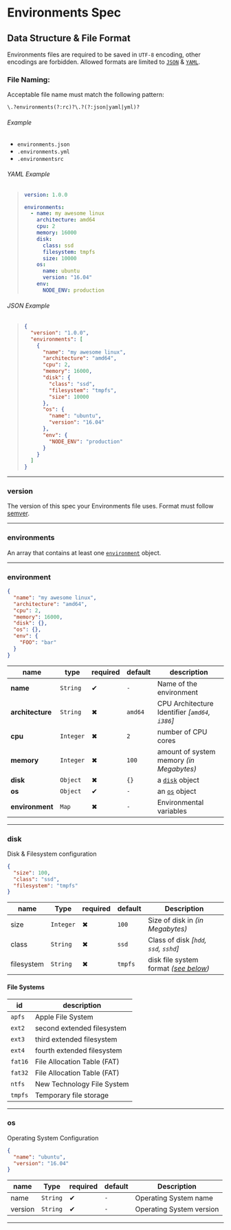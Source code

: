 # Environments Spec

## Data Structure & File Format

Environments files are required to be saved in `UTF-8` encoding, other encodings are forbidden. Allowed formats are limited to [`JSON`][json] & [`YAML`][yaml].

### File Naming:

Acceptable file name must match the following pattern:

```regex
\.?environments(?:rc)?\.?(?:json|yaml|yml)?
```

###### Example

- `environments.json`
- `.environments.yml`
- `.environmentsrc`

###### YAML Example

> ```yml
> version: 1.0.0
>
> environments:
>   - name: my awesome linux
>     architecture: amd64
>     cpu: 2
>     memory: 16000
>     disk:
>       class: ssd
>       filesystem: tmpfs
>       size: 10000
>     os:
>       name: ubuntu
>       version: "16.04"
>     env:
>       NODE_ENV: production
> ```

###### JSON Example

> ```json
> {
>   "version": "1.0.0",
>   "environments": [
>     {
>       "name": "my awesome linux",
>       "architecture": "amd64",
>       "cpu": 2,
>       "memory": 16000,
>       "disk": {
>         "class": "ssd",
>         "filesystem": "tmpfs",
>         "size": 10000
>       },
>       "os": {
>         "name": "ubuntu",
>         "version": "16.04"
>       },
>       "env": {
>         "NODE_ENV": "production"
>       }
>     }
>   ]
> }
> ```

---

### version

The version of this spec your Environments file uses. Format must follow [semver][].

---

### environments

An array that contains at least one [`environment`](#environment) object.

---

### environment

```json
{
  "name": "my awesome linux",
  "architecture": "amd64",
  "cpu": 2,
  "memory": 16000,
  "disk": {},
  "os": {},
  "env": {
    "FOO": "bar"
  }
}
```

name             | type      | required | default | description                                    
---------------- | --------- | -------- | ------- | -----------------------------------------------
**name**         | `String`  | ✔        | `-`     | Name of the environment                        
**architecture** | `String`  | ✖        | `amd64` | CPU Architecture Identifier _[`amd64`, `i386`]_
**cpu**          | `Integer` | ✖        | `2`     | number of CPU cores                            
**memory**       | `Integer` | ✖        | `100`   | amount of system memory _(in Megabytes)_       
**disk**         | `Object`  | ✖        | `{}`    | a [`disk`](#disk) object                       
**os**           | `Object`  | ✔        | `-`     | an [`os`](#os) object                          
**environment**  | `Map`     | ✖        | `-`     | Environmental variables                        

---

### disk

Disk & Filesystem configuration

```json
{
  "size": 100,
  "class": "ssd",
  "filesystem": "tmpfs"
}
```

name       | Type      | required | default | Description                                           
---------- | --------- | -------- | ------- | ------------------------------------------------------
size       | `Integer` | ✖        | `100`   | Size of disk in _(in Megabytes)_                      
class      | `String`  | ✖        | `ssd`   | Class of disk _[`hdd`, `ssd`, `sshd`]_                
filesystem | `String`  | ✖        | `tmpfs` | disk file system format _([see below](#file-systems))_

#### File Systems

id      | description                
------- | ---------------------------
`apfs`  | Apple File System          
`ext2`  | second extended filesystem 
`ext3`  | third extended filesystem  
`ext4`  | fourth extended filesystem 
`fat16` | File Allocation Table (FAT)
`fat32` | File Allocation Table (FAT)
`ntfs`  | New Technology File System 
`tmpfs` | Temporary file storage     

---

### os

Operating System Configuration

```json
{
  "name": "ubuntu",
  "version": "16.04"
}
```

name    | Type     | required | default | Description             
------- | -------- | -------- | ------- | ------------------------
name    | `String` | ✔        | `-`     | Operating System name   
version | `String` | ✔        | `-`     | Operating System version

---

[json]: https://www.json.org/

[semver]: https://semver.org

[yaml]: http://www.yaml.org/
